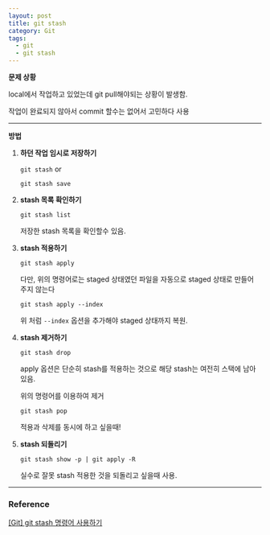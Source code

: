 ```yaml
---
layout: post
title: git stash
category: Git
tags:
  - git
  - git stash
---
```






**문제 상황**

local에서 작업하고 있었는데 git pull해야되는 상황이 발생함.

작업이 완료되지 않아서 commit 할수는 없어서 고민하다 사용

---



**방법**

1. **하던 작업 임시로 저장하기**

   `git stash` or

   `git stash save`

   

2. **stash 목록 확인하기**

   `git stash list`

   저장한 stash 목록을 확인할수 있음.
   
   
   
3. **stash 적용하기**

   `git stash apply`

   다만, 위의 명령어로는 staged 상태였던 파일을 자동으로 staged 상태로 만들어 주지 않는다

   `git stash apply --index`

   위 처럼 `--index` 옵션을 추가해야 staged 상태까지 복원.

   

4. **stash 제거하기**

   `git stash drop`

   apply 옵션은 단순히 stash를 적용하는 것으로 해당 stash는 여전히 스택에 남아있음.

   위의 명령어를 이용하여 제거

   `git stash pop`

   적용과 삭제를 동시에 하고 싶을때!

   

5. **stash 되돌리기**

   `git stash show -p | git apply -R`

   실수로 잘못 stash 적용한 것을 되돌리고 싶을때 사용.



---

### Reference

[[Git] git stash 명령어 사용하기](https://gmlwjd9405.github.io/2018/05/18/git-stash.html)